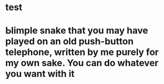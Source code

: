 # test
# Ыimple snake that you may have played on an old push-button telephone, written by me purely for my own sake. You can do whatever you want with it
